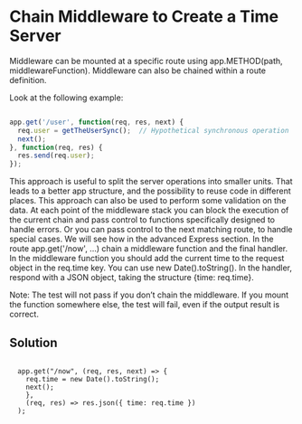 # Chain Middleware to Create a Time Server  <br/>

Middleware can be mounted at a specific route using app.METHOD(path, middlewareFunction). Middleware can also be chained within a route definition.

Look at the following example:

```javaScript

app.get('/user', function(req, res, next) {
  req.user = getTheUserSync();  // Hypothetical synchronous operation
  next();
}, function(req, res) {
  res.send(req.user);
});


```

This approach is useful to split the server operations into smaller units. That leads to a better app structure, and the possibility to reuse code in different places. This approach can also be used to perform some validation on the data. At each point of the middleware stack you can block the execution of the current chain and pass control to functions specifically designed to handle errors. Or you can pass control to the next matching route, to handle special cases. We will see how in the advanced Express section.
In the route app.get('/now', ...) chain a middleware function and the final handler. In the middleware function you should add the current time to the request object in the req.time key. You can use new Date().toString(). In the handler, respond with a JSON object, taking the structure {time: req.time}.

Note: The test will not pass if you don’t chain the middleware. If you mount the function somewhere else, the test will fail, even if the output result is correct.

## Solution

```javaScrip

  app.get("/now", (req, res, next) => {
    req.time = new Date().toString();
    next();
    },
    (req, res) => res.json({ time: req.time })
  );


```
